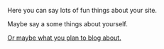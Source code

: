Here you can say lots of fun things about your site.

Maybe say a some things about yourself.

[Or maybe what you plan to blog about.]("https://www.google.com/")

